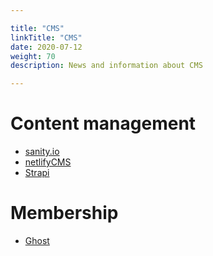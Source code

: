 ```yaml
---

title: "CMS"  
linkTitle: "CMS"  
date: 2020-07-12  
weight: 70  
description: News and information about CMS

---
```


# Content management

*   [sanity.io](https://www.sanity.io/)
* [netlifyCMS](https://www.netlifycms.org/)
* [Strapi](https://strapi.io/)

# Membership

*   [Ghost](https://ghost.org/)

